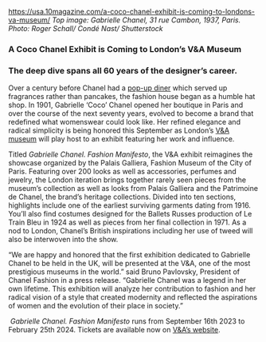https://usa.10magazine.com/a-coco-chanel-exhibit-is-coming-to-londons-va-museum/
_Top image: Gabrielle Chanel, 31 rue Cambon, 1937, Paris. Photo: Roger Schall/ Condé Nast/ Shutterstock_
### **A Coco Chanel Exhibit is Coming to London’s V&A Museum**
### **The deep dive spans all 60 years of the designer’s career.**

Over a century before Chanel had a [pop-up diner](https://www.forbes.com/sites/celiashatzman/2023/08/30/chanel-is-opening-lucky-chance-diner-in-williamsburg-to-celebrate-a-fragrance-launch/) which served up fragrances rather than pancakes, the fashion house began as a humble hat shop. In 1901, Gabrielle ‘Coco’ Chanel opened her boutique in Paris and over the course of the next seventy years, evolved to become a brand that redefined what womenswear could look like. Her refined elegance and radical simplicity is being honored this September as London’s [V&A museum](https://www.vam.ac.uk/) will play host to an exhibit featuring her work and influence.

Titled _Gabrielle Chanel. Fashion Manifesto_, the V&A exhibit reimagines the showcase organized by the Palais Galliera, Fashion Museum of the City of Paris. Featuring over 200 looks as well as accessories, perfumes and jewelry, the London iteration brings together rarely seen pieces from the museum’s collection as well as looks from Palais Galliera and the Patrimoine de Chanel, the brand’s heritage collections. Divided into ten sections, highlights include one of the earliest surviving garments dating from 1916. You’ll also find costumes designed for the Ballets Russes production of Le Train Bleu in 1924 as well as pieces from her final collection in 1971. As a nod to London, Chanel’s British inspirations including her use of tweed will also be interwoven into the show.

“We are happy and honored that the first exhibition dedicated to Gabrielle Chanel to be held in the UK, will be presented at the V&A, one of the most prestigious museums in the world.” said Bruno Pavlovsky, President of Chanel Fashion in a press release. “Gabrielle Chanel was a legend in her own lifetime. This exhibition will analyze her contribution to fashion and her radical vision of a style that created modernity and reflected the aspirations of women and the evolution of their place in society.”

 _Gabrielle Chanel. Fashion Manifesto_ runs from September 16th 2023 to February 25th 2024. Tickets are available now on [V&A’s website](http://vam.ac.uk/chanel).